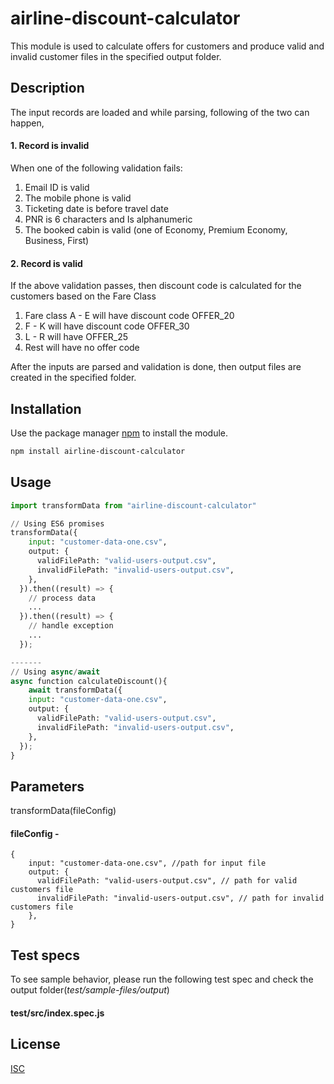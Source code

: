 # airline-discount-calculator

This module is used to calculate offers for customers  and produce valid and invalid customer files in the specified output folder.

## Description
The input records are loaded and while parsing, following of the two can happen,
#### 1. Record is invalid
When one of the following validation fails:
1. Email ID is valid
2. The mobile phone is valid
3. Ticketing date is before travel date
4. PNR is 6 characters and Is alphanumeric
5. The booked cabin is valid (one of Economy, Premium Economy,
Business, First)
#### 2. Record is valid
If the above validation passes, then discount code is calculated for the customers based on the Fare Class
1. Fare class A - E will have discount code OFFER_20
2. F - K will have discount code OFFER_30
3. L - R will have OFFER_25
4. Rest will have no offer code


After the inputs are parsed and validation is done, then output files are created in the specified folder.
## Installation

Use the package manager [npm](https://www.npmjs.com/package/npm) to install the module.

```bash
npm install airline-discount-calculator
```

## Usage

```python
import transformData from "airline-discount-calculator"

// Using ES6 promises
transformData({
    input: "customer-data-one.csv",
    output: {
      validFilePath: "valid-users-output.csv",
      invalidFilePath: "invalid-users-output.csv",
    },
  }).then((result) => {
    // process data
    ...
  }).then((result) => {
    // handle exception
    ...
  });

-------
// Using async/await
async function calculateDiscount(){
    await transformData({
    input: "customer-data-one.csv",
    output: {
      validFilePath: "valid-users-output.csv",
      invalidFilePath: "invalid-users-output.csv",
    },
  });
}
```

## Parameters
transformData(fileConfig)

#### fileConfig - 
    {
        input: "customer-data-one.csv", //path for input file
        output: {
          validFilePath: "valid-users-output.csv", // path for valid customers file
          invalidFilePath: "invalid-users-output.csv", // path for invalid customers file
        },
    }


## Test specs
To see sample behavior, please run the following test spec and check the output folder(*test/sample-files/output*)
#### test/src/index.spec.js


## License
[ISC](https://choosealicense.com/licenses/isc/)